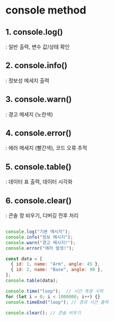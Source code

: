 # console method

## 1. console.log()
: 일반 출력, 변수 값/상태 확인

## 2. console.info()
: 정보성 메세지 출력

## 3. console.warn()
: 경고 메세지 (노란색)

## 4. console.error()
: 에러 메세지 (빨간색), 코드 오류 추적

## 5. console.table()
: 데이터 표 출력, 데이터 시각화

## 6. console.clear()
: 콘솔 창 비우기, 디버깅 전후 처리


``` javascript

console.log("기본 메시지");
console.info("정보 메시지");
console.warn("경고 메시지!");
console.error("에러 발생!");

const data = [
  { id: 1, name: "Arm", angle: 45 },
  { id: 2, name: "Base", angle: 90 },
];
console.table(data);

console.time("loop");  // 시간 측정 시작
for (let i = 0; i < 1000000; i++) {}
console.timeEnd("loop"); // 경과 시간 출력

console.clear(); // 콘솔 비우기


```


